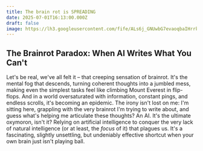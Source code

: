 ```yaml
---
title: The brain rot is SPREADING
date: 2025-07-01T16:13:00.000Z
draft: false
image: https://lh3.googleusercontent.com/fife/ALs6j_GNUwbG7evaoqbaIHrrkcdZMbIkyMkXwqKX8TgYUzZpD2DmDZSJUZ4jUwM-fzjXlRMWqkfYo0wrIESi1cxYOE68b7C_b0n6YiACSnBkgKRcKoG8FkXxc6XnAdLut6ap8omKfgphDnrw0yB9lBce_5Gz7yTuxCRcbBnthUatnYncPs1ANrfFJm8DZixnV2lfAB7LBD4X0cAyR5IiiI2xP8N_GijFNXLqA_KNTTRex3ESFX_yiOE4HddIm7MS2DD8Ufltk0m7W00pL6r1IV55RHscMsL6VjUR1o6xSJBfm2U9-S1-0X72X41YYaCd995IXg_q-dp0DdH4BaY-CL4L406FFSM0ogSAqwyYR1OXzHslDXkO51VJE62vOURoejYinxtiiEHEEuoI7fPpuXfUOZXtF7R8ctH7hWaNeTakqURyPeR-z0Y9JjeyenkHqXRt39yNP11Ld78YxsS5iXFkWPGm9mk--pEA8PgPIFmNZfVFzijfFHAWnPZw7uW1ECGr6ImvKfG_O1MfF2kbJjgjuSsWnAJjm38WsqqBFkgKtPBO71g1V8mUldj2xYZjWFSYNJA9nhqjZPnPLUVLyBgEc0MH9SnArk-ac3p0uEvqxvoUEV2gFbjrPUvtTqCSfCb5iPlcKT2rrCkULKRGnM7ZM2_URzSkTZODHMvn6HFKMU0Mwypx3-wmKCA1nkbNWAa6yc2ycEUyyFIne5z1sW9mZnts1ru23gr42YJkDNXtdpTIh_HE9aRfqRQqkkVD5MeuxK86fut32ioZd6foddet45Egm5AEOO3O0jmP_DVo6rrsxphGJ31jWDki4Qaj6CVrJfzmPwGreVhMvpg4dQC968Yw5JgWz1tqQgclrz-INKA7KSSc5UDlhqAVx_YsGFoHgscKUjeGYPUgWoLpC3Mx8OWxVxUMjvOeWc2XqsFpQyeWsMtoPP9vZbVJ_qIJYjbav5udBKCW6J7ETDSjqeKbUtByC6sQE4bO-DaAIoDk-DmsX9itiI7VMemnoKng2pn-CMMzWR3jtua8eN9_tVkSu3McFoRqjUUGT9RB_f_gwNVCTGhktC2CQSp6-QSgClAk6Oud_NBIEWHJO5xrZnWyWoMNzOP1buZnTHOK-NUiRvpogjKTE9k3om78JuwbxVbrsC98EsEy3K0OIFR87k9lkZkKEw4ag_mzOoNAPlPBtna4sH7p-_mIOxDFB9WDilOTJWArSE2KZCDdBmsY0Wd0E7vpqlPQ6lTDehgvpIri6cQEXt-cGzF5HYUlXnxesQi1UnQ7ZgI9T-7DI7pdItSmc3wYU7dptnaQFKEp4bbQlVvjo1qFEGU5mGhXQ_hpELhC3Ic6jj5PkZ-BF0DuZI5RJRcEbO7sN9RODlr41tRDQBjzqNVFWd8KbjdbNJ6lLjzvxg7EjpOcciEbMm2Bv2y_ICEcl2Xr5Sp_2zkPJTeswol8uM4VZ3ZH32Jg0aDwKZskdnoz4BxzRfIW_tZX7c2qJzvNJG3bug=s1024
---
```

## The Brainrot Paradox: When AI Writes What You Can't



Let's be real, we've all felt it – that creeping sensation of brainrot. It's the mental fog that descends, turning coherent thoughts into a jumbled mess, making even the simplest tasks feel like climbing Mount Everest in flip-flops. And in a world oversaturated with information, constant pings, and endless scrolls, it's becoming an epidemic. The irony isn't lost on me: I'm sitting here, grappling with the very brainrot I'm trying to write about, and guess what's helping me articulate these thoughts? An AI. It's the ultimate oxymoron, isn't it? Relying on artificial intelligence to conquer the very lack of natural intelligence (or at least, the *focus* of it) that plagues us. It's a fascinating, slightly unsettling, but undeniably effective shortcut when your own brain just isn't playing ball.
